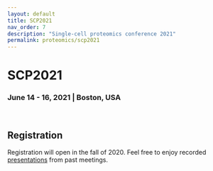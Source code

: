 ```yaml
---
layout: default
title: SCP2021
nav_order: 7
description: "Single-cell proteomics conference 2021"
permalink: proteomics/scp2021
---
```


# SCP2021
### June 14 - 16, 2021 | Boston, USA  

&nbsp;


## Registration

Registration will open in the fall of 2020. Feel free to enjoy recorded [presentations](http://youtube.slavovlab.net) from past meetings.

<script language="javascript" type="text/javascript" src="https://web.northeastern.edu/slavovlab/bin/toggle.js"></script>
<!-- <link rel="stylesheet" type="text/css" href="http://slavovlab.net/bin/SCPtable.css"> -->
